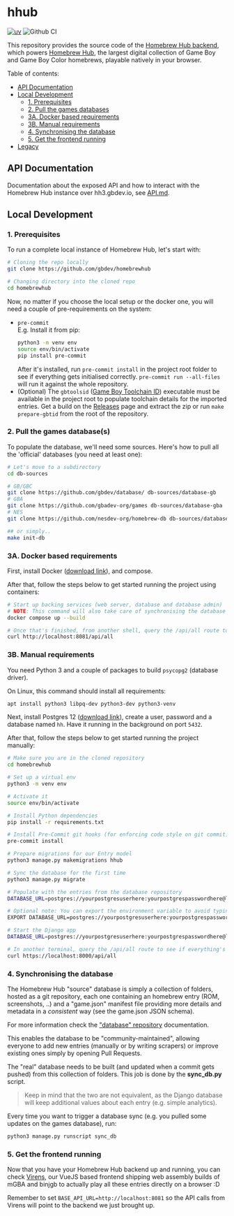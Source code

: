 # hhub

[![uv](https://img.shields.io/endpoint?url=https://raw.githubusercontent.com/astral-sh/uv/main/assets/badge/v0.json)](https://github.com/astral-sh/uv)
![Github CI](https://github.com/gbdev/homebrewhub/actions/workflows/ci.yaml/badge.svg)

This repository provides the source code of the [Homebrew Hub backend](https://hh3.gbdev.io/api), which powers [Homebrew Hub](https://hh.gbdev.io), the largest digital collection of Game Boy and Game Boy Color homebrews, playable natively in your browser.

Table of contents:

- [API Documentation](#api-documentation)
- [Local Development](#local-development)
  - [1. Prerequisites](#1-prerequisites)
  - [2. Pull the games databases](#2-pull-the-games-databases)
  - [3A. Docker based requirements](#3a-docker-based-requirements)
  - [3B. Manual requirements](#3b-manual-requirements)
  - [4. Synchronising the database](#4-synchronising-the-database)
  - [5. Get the frontend running](#5-get-the-frontend-running)
- [Legacy](#legacy)

## API Documentation

Documentation about the exposed API and how to interact with the Homebrew Hub instance over hh3.gbdev.io, see [API.md](API.md).

## Local Development

### 1. Prerequisites

To run a complete local instance of Homebrew Hub, let's start with:

```sh
# Cloning the repo locally
git clone https://github.com/gbdev/homebrewhub

# Changing directory into the cloned repo
cd homebrewhub
```

Now, no matter if you choose the local setup or the docker one, you will need a couple of pre-requirements on the system:

- `pre-commit` <br>
  E.g. Install it from pip:
  ```bash
  python3 -m venv env
  source env/bin/activate
  pip install pre-commit
  ```
  After it's installed, run `pre-commit install` in the project root folder to see if everything gets initialised correctly. `pre-commit run --all-files` will run it against the whole repository.
- (Optional) The `gbtoolsid` ([Game Boy Toolchain ID](https://github.com/bbbbbr/gbtoolsid)) executable must be available in the project root to populate toolchain details for the imported entries. Get a build on the [Releases](https://github.com/bbbbbr/gbtoolsid/releases/latest) page and extract the zip or run `make prepare-gbtid` from the root of the repository.

### 2. Pull the games database(s)

To populate the database, we'll need some sources. Here's how to pull all the 'official' databases (you need at least one):

```bash
# Let's move to a subdirectory
cd db-sources

# GB/GBC
git clone https://github.com/gbdev/database/ db-sources/database-gb
# GBA
git clone https://github.com/gbadev-org/games db-sources/database-gba
# NES
git clone https://github.com/nesdev-org/homebrew-db db-sources/database-nes

## or simply..
make init-db
```

### 3A. Docker based requirements

First, install Docker ([download link](https://docs.docker.com/get-docker/)), and compose.

After that, follow the steps below to get started running the project using containers:

```bash
# Start up backing services (web server, database and database admin)
# NOTE: This command will also take care of synchronising the database (including migrations)
docker compose up --build

# Once that's finished, from another shell, query the /api/all route to see if everything's there
curl http://localhost:8081/api/all
```

### 3B. Manual requirements

You need Python 3 and a couple of packages to build `psycopg2` (database driver).

On Linux, this command should install all requirements:

```bash
apt install python3 libpq-dev python3-dev python3-venv
```

Next, install Postgres 12 ([download link](https://www.postgresql.org/download/)), create a user, password and a database named `hh`. Have it running in the background on port `5432`.

After that, follow the steps below to get started running the project manually:

```bash
# Make sure you are in the cloned repository
cd homebrewhub

# Set up a virtual env
python3 -m venv env

# Activate it
source env/bin/activate

# Install Python dependencies
pip install -r requirements.txt

# Install Pre-Commit git hooks (for enforcing code style on git commit)
pre-commit install

# Prepare migrations for our Entry model
python3 manage.py makemigrations hhub

# Sync the database for the first time
python3 manage.py migrate

# Populate with the entries from the database repository
DATABASE_URL=postgres://yourpostgresuserhere:yourpostgrespasswordhere@localhost:5432/hh python3 manage.py runscript sync_db

# Optional note: You can export the environment variable to avoid typing it each time:
EXPORT DATABASE_URL=postgres://yourpostgresuserhere:yourpostgrespasswordhere@localhost:5432/hh

# Start the Django app
DATABASE_URL=postgres://yourpostgresuserhere:yourpostgrespasswordhere@localhost:5432/hh python3 manage.py runserver

# In another terminal, query the /api/all route to see if everything's there
curl https://localhost:8000/api/all
```

### 4. Synchronising the database

The Homebrew Hub "source" database is simply a collection of folders, hosted as a git repository, each one containing an homebrew entry (ROM, screenshots, ..) and a "game.json" manifest file providing more details and metadata in a _consistent_ way (see the game.json JSON schema).

For more information check the ["database" repository](https://github.com/gbdev/database) documentation.

This enables the database to be "community-maintained", allowing everyone to add new entries (manually or by writing scrapers) or improve existing ones simply by opening Pull Requests.

The "real" database needs to be built (and updated when a commit gets pushed) from this collection of folders. This job is done by the **sync_db.py** script.

> Keep in mind that the two are not equivalent, as the Django database will keep additional values about each entry (e.g. simple analytics).

Every time you want to trigger a database sync (e.g. you pulled some updates on the games database), run:

```bash
python3 manage.py runscript sync_db
```

### 5. Get the frontend running

Now that you have your Homebrew Hub backend up and running, you can check [Virens](https://github.com/gbdev/virens), our VueJS based frontend shipping web assembly builds of mGBA and binjgb to actually play all these entries directly on a browser :D

Remember to set `BASE_API_URL=http://localhost:8081` so the API calls from Virens will point to the backend we just brought up.
